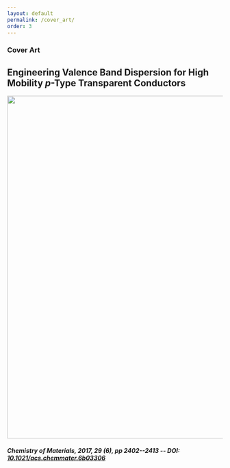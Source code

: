 ```yaml
---
layout: default
permalink: /cover_art/
order: 3
---
```


### Cover Art

## Engineering Valence Band Dispersion for High Mobility *p*-Type Transparent Conductors 
<center><img src="{{ site.baseurl }}/assets/cacup-cover.jpg"  height="800" /></center>

##### *Chemistry of Materials, **2017**, 29 (6), pp 2402--2413* -- DOI: [10.1021/acs.chemmater.6b03306](https://pubs.acs.org/doi/full/10.1021/acs.chemmater.6b03306)




